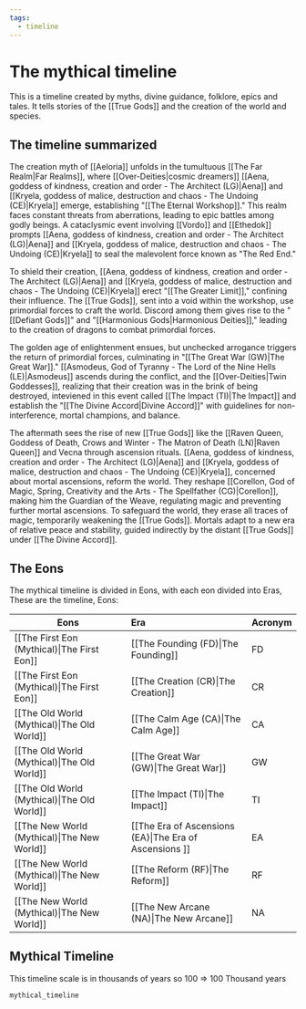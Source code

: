 ```yaml
---
tags:
  - timeline
---
```

# The mythical timeline

This is a timeline created by myths, divine guidance, folklore, epics and tales. It tells stories of the [[True Gods]] and the creation of the world and species.

## The timeline summarized

The creation myth of [[Aeloria]] unfolds in the tumultuous [[The Far Realm|Far Realms]], where [[Over-Deities|cosmic dreamers]] [[Aena, goddess of kindness, creation and order - The Architect (LG)|Aena]] and [[Kryela, goddess of malice, destruction and chaos - The Undoing (CE)|Kryela]] emerge, establishing "[[The Eternal Workshop]]." This realm faces constant threats from aberrations, leading to epic battles among godly beings. A cataclysmic event involving [[Vordo]] and [[Ethedok]] prompts [[Aena, goddess of kindness, creation and order - The Architect (LG)|Aena]] and [[Kryela, goddess of malice, destruction and chaos - The Undoing (CE)|Kryela]] to seal the malevolent force known as "The Red End."

To shield their creation, [[Aena, goddess of kindness, creation and order - The Architect (LG)|Aena]] and [[Kryela, goddess of malice, destruction and chaos - The Undoing (CE)|Kryela]] erect "[[The Greater Limit]]," confining their influence. The [[True Gods]], sent into a void within the workshop, use primordial forces to craft the world. Discord among them gives rise to the "[[Defiant Gods]]" and "[[Harmonious Gods|Harmonious Deities]]," leading to the creation of dragons to combat primordial forces.

The golden age of enlightenment ensues, but unchecked arrogance triggers the return of primordial forces, culminating in "[[The Great War (GW)|The Great War]]." [[Asmodeus, God of Tyranny - The Lord of the Nine Hells (LE)|Asmodeus]] ascends during the conflict, and the [[Over-Deities|Twin Goddesses]], realizing that their creation was in the brink of being destroyed, inteviened in this event called [[The Impact (TI)|The Impact]] and establish the "[[The Divine Accord|Divine Accord]]" with guidelines for non-interference, mortal champions, and balance.

The aftermath sees the rise of new [[True Gods]] like the [[Raven Queen, Goddess of Death, Crows and Winter - The Matron of Death (LN)|Raven Queen]] and Vecna through ascension rituals. [[Aena, goddess of kindness, creation and order - The Architect (LG)|Aena]] and [[Kryela, goddess of malice, destruction and chaos - The Undoing (CE)|Kryela]], concerned about mortal ascensions, reform the world. They reshape [[Corellon, God of Magic, Spring, Creativity and the Arts - The Spellfather (CG)|Corellon]], making him the Guardian of the Weave, regulating magic and preventing further mortal ascensions. To safeguard the world, they erase all traces of magic, temporarily weakening the [[True Gods]]. Mortals adapt to a new era of relative peace and stability, guided indirectly by the distant [[True Gods]] under [[The Divine Accord]].

## The Eons

The mythical timeline is divided in Eons, with each eon divided into Eras, These are the timeline, Eons: 

| Eons                                        | Era                                                    | Acronym |
| ------------------------------------------- | :----------------------------------------------------- | ------- |
| [[The First Eon (Mythical)\|The First Eon]] | [[The Founding (FD)\|The Founding]]                    | FD      |
| [[The First Eon (Mythical)\|The First Eon]] | [[The Creation (CR)\|The Creation]]                    | CR      |
| [[The Old World (Mythical)\|The Old World]] | [[The Calm Age (CA)\|The Calm Age]]                    | CA      |
| [[The Old World (Mythical)\|The Old World]] | [[The Great War (GW)\|The Great War]]                  | GW      |
| [[The Old World (Mythical)\|The Old World]] | [[The Impact (TI)\|The Impact]]                        | TI      |
| [[The New World (Mythical)\|The New World]] | [[The Era of Ascensions (EA)\|The Era of Ascensions ]] | EA      |
| [[The New World (Mythical)\|The New World]] | [[The Reform (RF)\|The Reform]]                        | RF      |
| [[The New World (Mythical)\|The New World]] | [[The New Arcane (NA)\|The New Arcane]]                | NA      |

## Mythical Timeline

This timeline scale is in thousands of years so 100 => 100 Thousand years

```timeline
mythical_timeline
```
